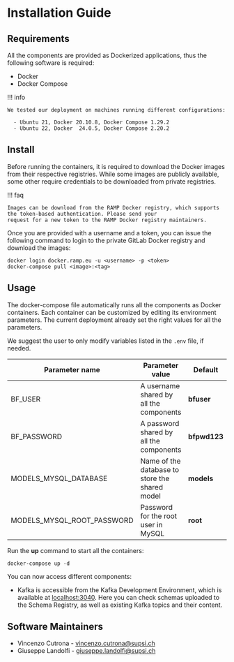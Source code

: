 # Installation Guide

## Requirements

All the components are provided as Dockerized applications, thus the following
software is required:

- Docker
- Docker Compose

!!! info

    We tested our deployment on machines running different configurations:

      - Ubuntu 21, Docker 20.10.8, Docker Compose 1.29.2
      - Ubuntu 22, Docker  24.0.5, Docker Compose 2.20.2

## Install

Before running the containers, it is required to download the Docker images from their respective registries.
While some images are publicly available, some other require credentials to be downloaded from private registries.

!!! faq

    Images can be download from the RAMP Docker registry, which supports the token-based authentication. Please send your
    request for a new token to the RAMP Docker registry maintainers.

Once you are provided with a username and a token, you can issue the following
command to login to the private GitLab Docker registry and download the images:

```shell
docker login docker.ramp.eu -u <username> -p <token>
docker-compose pull <image>:<tag>
```

## Usage

The docker-compose file automatically runs all the components as Docker
containers. Each container can be customized by editing its environment
parameters. The current deployment already set the right values for all the
parameters.

We suggest the user to only modify variables listed in the `.env` file, if
needed.

| Parameter name             | Parameter value | Default |
| -------------------------- | --------------- | ------  |
| BF_USER | A username shared by all the components | **bfuser** |
| BF_PASSWORD | A password shared by all the components | **bfpwd123** |
| MODELS_MYSQL_DATABASE | Name of the database to store the shared model | **models**|
| MODELS_MYSQL_ROOT_PASSWORD | Password for the root user in MySQL | **root** |

Run the **up** command to start all the containers:

```shell
docker-compose up -d
```

You can now access different components:

- Kafka is accessible from the Kafka Development Environment, which is available
  at [localhost:3040](http://localhost:3040/). Here you can check schemas
  uploaded to the Schema Registry, as well as existing Kafka topics and their
  content.

## Software Maintainers

- Vincenzo Cutrona - <vincenzo.cutrona@supsi.ch>
- Giuseppe Landolfi - <giuseppe.landolfi@supsi.ch>
